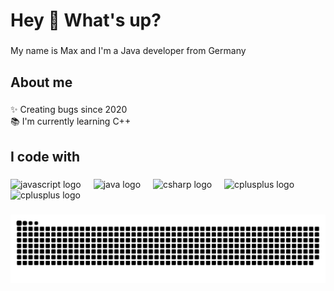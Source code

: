 <h1 align="left">Hey 👋 What's up?</h1>

###

<p align="left">My name is Max and I'm a Java developer from Germany</p>

###

<h2 align="left">About me</h2>

###

<p align="left">✨ Creating bugs since 2020<br>📚 I'm currently learning C++</p>

###

<h2 align="left">I code with</h2>

###

<div align="left">
  <img src="https://cdn.jsdelivr.net/gh/devicons/devicon/icons/javascript/javascript-original.svg" height="40" alt="javascript logo"  />
  <img width="12" />
  <img src="https://cdn.jsdelivr.net/gh/devicons/devicon/icons/java/java-original.svg" height="40" alt="java logo"  />
  <img width="12" />
  <img src="https://cdn.jsdelivr.net/gh/devicons/devicon/icons/csharp/csharp-original.svg" height="40" alt="csharp logo"  />
  <img width="12" />
  <img src="https://cdn.jsdelivr.net/gh/devicons/devicon/icons/cplusplus/cplusplus-original.svg" height="40" alt="cplusplus logo"  />
  <img width="12" />
  <img src="https://upload.wikimedia.org/wikipedia/commons/b/b1/Scratch_S.svg" height="40" alt="cplusplus logo"  />
</div>

###

<img src="https://raw.githubusercontent.com/kurioseente/kurioseente/output/snake.svg" alt="Snake animation" />

###
